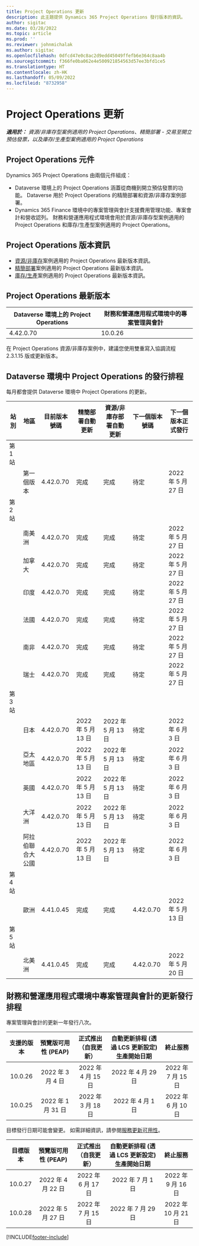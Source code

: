 ```yaml
---
title: Project Operations 更新
description: 此主題提供 Dynamics 365 Project Operations 發行版本的資訊。
author: sigitac
ms.date: 03/28/2022
ms.topic: article
ms.prod: ''
ms.reviewer: johnmichalak
ms.author: sigitac
ms.openlocfilehash: 0dfcd47e0c8ac2d9edd45049ffefb6e364c8aa4b
ms.sourcegitcommit: f366fe0ba062e4e500921854563d57ee3bfd1ce5
ms.translationtype: HT
ms.contentlocale: zh-HK
ms.lasthandoff: 05/09/2022
ms.locfileid: "8732958"
---
```

# <a name="project-operations-updates"></a>Project Operations 更新

_**適用於：** 資源/非庫存型案例適用的 Project Operations、精簡部署 - 交易至開立預估發票，以及庫存/生產型案例適用的 Project Operations_



## <a name="project-operations-components"></a>Project Operations 元件

Dynamics 365 Project Operations 由兩個元件組成：

- Dataverse 環境上的 Project Operations 涵蓋從商機到開立預估發票的功能。 Dataverse 用於 Project Operations 的精簡部署和資源/非庫存案例部署。
- Dynamics 365 Finance 環境中的專案管理與會計支援費用管理功能、專案會計和營收認列。 財務和營運應用程式環境會用於資源/非庫存型案例適用的 Project Operations 和庫存/生產型案例適用的 Project Operations。

## <a name="project-operations-release-notes"></a>Project Operations 版本資訊
- [資源/非庫存](whats-new-may-2022-resource-based.md)案例適用的 Project Operations 最新版本資訊。
- [精簡部署](../pro/whats-new/whats-new-may-2022-lite.md)案例適用的 Project Operations 最新版本資訊。
- [庫存/生產](../prod-pma/whats-new/whats-new-oct-2021-stocked.md)案例適用的 Project Operations 最新版本資訊。

## <a name="project-operations-latest-version"></a>Project Operations 最新版本

| Dataverse 環境上的 Project Operations | 財務和營運應用程式環境中的專案管理與會計 | 
| --- | --- |
| 4.42.0.70 | 10.0.26 |

在 Project Operations 資源/非庫存案例中，建議您使用雙重寫入協調流程 2.3.1.15 版或更新版本。

## <a name="release-schedule-for-project-operations-on-dataverse-environment"></a>Dataverse 環境中 Project Operations 的發行排程

每月都會提供 Dataverse 環境中 Project Operations 的更新。 

| 站別 | 地區 | 目前版本號碼 | 精簡部署自動更新 | 資源/非庫存部署自動更新 | 下一個版本號碼 | 下一個版本正式發行 |
|-----------|-----------------------|-----------------|--------------------|---------------------|---------------------|---------------------|
| 第 1 站 |   &nbsp;              |    &nbsp;       | &nbsp;             |      &nbsp;         |      &nbsp;         |      &nbsp;         |
|   &nbsp;  | 第一個版本         |  4.42.0.70      | 完成           | 完成            | 待定                 | 2022 年 5 月 27 日        |
| 第 2 站 |   &nbsp;              |    &nbsp;       | &nbsp;             |      &nbsp;         |      &nbsp;         |      &nbsp;         |
|   &nbsp;  | 南美洲         |  4.42.0.70      | 完成           | 完成            | 待定                 | 2022 年 5 月 27 日        |
|   &nbsp;  | 加拿大                |  4.42.0.70      | 完成           | 完成            | 待定                 | 2022 年 5 月 27 日        |
|   &nbsp;  | 印度                 |  4.42.0.70      | 完成           | 完成            | 待定                 | 2022 年 5 月 27 日        |
|   &nbsp;  | 法國                |  4.42.0.70      | 完成           | 完成            | 待定                 | 2022 年 5 月 27 日        |
|   &nbsp;  | 南非          |  4.42.0.70      | 完成           | 完成            | 待定                 | 2022 年 5 月 27 日        |
|   &nbsp;  | 瑞士           |  4.42.0.70      | 完成           | 完成            | 待定                 | 2022 年 5 月 27 日        |
| 第 3 站 |      &nbsp;           |     &nbsp;      |     &nbsp;         |      &nbsp;         |      &nbsp;         |      &nbsp;         |
|   &nbsp;  | 日本                 |  4.42.0.70      | 2022 年 5 月 13 日       | 2022 年 5 月 13 日        | 待定                 | 2022 年 6 月 3 日       |
|   &nbsp;  | 亞太地區          |  4.42.0.70      | 2022 年 5 月 13 日       | 2022 年 5 月 13 日        | 待定                 | 2022 年 6 月 3 日       |
|   &nbsp;  | 英國         |  4.42.0.70      | 2022 年 5 月 13 日       | 2022 年 5 月 13 日        | 待定                 | 2022 年 6 月 3 日       |
|   &nbsp;  | 大洋洲               |  4.42.0.70      | 2022 年 5 月 13 日       | 2022 年 5 月 13 日        | 待定                 | 2022 年 6 月 3 日       |
|   &nbsp;  | 阿拉伯聯合大公國  |  4.42.0.70      | 2022 年 5 月 13 日       | 2022 年 5 月 13 日        | 待定                 | 2022 年 6 月 3 日       |
| 第 4 站 |     &nbsp;            |     &nbsp;      |     &nbsp;         |      &nbsp;         |      &nbsp;         |      &nbsp;         |
|   &nbsp;  | 歐洲                |  4.41.0.45      | 完成           | 完成            | 4.42.0.70           | 2022 年 5 月 13 日        |
| 第 5 站 |     &nbsp;            |     &nbsp;      |     &nbsp;         |      &nbsp;         |      &nbsp;         |      &nbsp;         |
|   &nbsp;  | 北美洲         |  4.41.0.45      | 完成           | 完成            | 4.42.0.70           | 2022 年 5 月 20 日        |

## <a name="release-schedule-for-project-management-and-accounting-in-the-finance-and-operations-apps-environment"></a>財務和營運應用程式環境中專案管理與會計的更新發行排程

專案管理與會計的更新一年發行八次。

|支援的版本| 預覽版可用性 (PEAP) | 正式推出（自我更新） | 自動更新排程 (透過 LCS 更新設定) 生產開始日期 |   終止服務   |
|:---------------:|:---------------------------:|:---------------------------------:|:--------------------------------------------------------------------:|:------------------:|
|     10.0.26     |      2022 年 3 月 4 日          |        2022 年 4 月 15 日             |                          2022 年 4 月 29 日                              | 2022 年 7 月 15 日      |
|     10.0.25     |      2022 年 1 月 31 日       |        2022 年 3 月 18 日             |                          2022 年 4 月 1 日                               | 2022 年 6 月 10 日      |


目標發行日期可能會變更。 如需詳細資訊，請參閱[服務更新可用性](/dynamics365/fin-ops-core/fin-ops/get-started/public-preview-releases?toc=%2fdynamics365%2ffinance%2ftoc.json)。

|目標版本 | 預覽版可用性 (PEAP) | 正式推出（自我更新） | 自動更新排程 (透過 LCS 更新設定) 生產開始日期 |   終止服務   |
|:---------------:|:---------------------------:|:---------------------------------:|:--------------------------------------------------------------------:|:------------------:|
|     10.0.27     |      2022 年 4 月 22 日         |        2022 年 6 月 17 日              |                          2022 年 7 月 1 日                                | 2022 年 9 月 16 日 |
|     10.0.28     |      2022 年 5 月 27 日           |        2022 年 7 月 15 日              |                          2022 年 7 月 29 日                               | 2022 年 10 月 21 日   |

[!INCLUDE[footer-include](../includes/footer-banner.md)]
